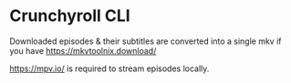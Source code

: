 # Crunchyroll CLI

Downloaded episodes & their subtitles are converted into a single mkv if you have https://mkvtoolnix.download/

https://mpv.io/ is required to stream episodes locally.
